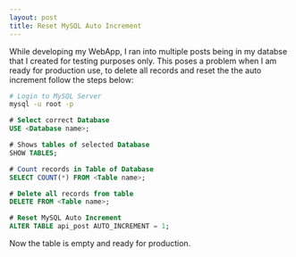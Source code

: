 ```yaml
---
layout: post
title: Reset MySQL Auto Increment
---
```


While developing my WebApp, I ran into multiple posts being in my databse that I created for testing purposes only.
This poses a problem when I am ready for production use, to delete all records and reset the the auto increment follow the steps below:

```bash
# Login to MySQL Server
mysql -u root -p
```
```SQL
# Select correct Database
USE <Database name>;

# Shows tables of selected Database
SHOW TABLES;

# Count records in Table of Database
SELECT COUNT(*) FROM <Table name>;

# Delete all records from table
DELETE FROM <Table name>;

# Reset MySQL Auto Increment
ALTER TABLE api_post AUTO_INCREMENT = 1;
```

Now the table is empty and ready for production.
